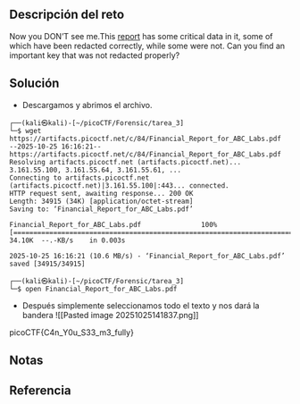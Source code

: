 ## Descripción del reto
Now you DON’T see me.This [report](https://artifacts.picoctf.net/c/84/Financial_Report_for_ABC_Labs.pdf) has some critical data in it, some of which have been redacted correctly, while some were not. Can you find an important key that was not redacted properly?

## Solución
- Descargamos y abrimos el archivo.
```
┌──(kali㉿kali)-[~/picoCTF/Forensic/tarea_3]
└─$ wget https://artifacts.picoctf.net/c/84/Financial_Report_for_ABC_Labs.pdf
--2025-10-25 16:16:21--  https://artifacts.picoctf.net/c/84/Financial_Report_for_ABC_Labs.pdf
Resolving artifacts.picoctf.net (artifacts.picoctf.net)... 3.161.55.100, 3.161.55.64, 3.161.55.61, ...
Connecting to artifacts.picoctf.net (artifacts.picoctf.net)|3.161.55.100|:443... connected.
HTTP request sent, awaiting response... 200 OK
Length: 34915 (34K) [application/octet-stream]
Saving to: ‘Financial_Report_for_ABC_Labs.pdf’

Financial_Report_for_ABC_Labs.pdf               100%[====================================================================================================>]  34.10K  --.-KB/s    in 0.003s  

2025-10-25 16:16:21 (10.6 MB/s) - ‘Financial_Report_for_ABC_Labs.pdf’ saved [34915/34915]

┌──(kali㉿kali)-[~/picoCTF/Forensic/tarea_3]
└─$ open Financial_Report_for_ABC_Labs.pdf 

```

- Después simplemente seleccionamos todo el texto y nos dará la bandera
![[Pasted image 20251025141837.png]]

picoCTF{C4n_Y0u_S33_m3_fully}
## Notas


## Referencia
